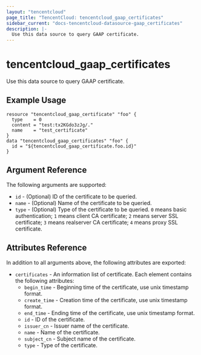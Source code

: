 ```yaml
---
layout: "tencentcloud"
page_title: "TencentCloud: tencentcloud_gaap_certificates"
sidebar_current: "docs-tencentcloud-datasource-gaap_certificates"
description: |-
  Use this data source to query GAAP certificate.
---
```


# tencentcloud_gaap_certificates

Use this data source to query GAAP certificate.

## Example Usage

```hcl
resource "tencentcloud_gaap_certificate" "foo" {
  type    = 0
  content = "test:tx2KGdo3zJg/."
  name    = "test_certificate"
}
data "tencentcloud_gaap_certificates" "foo" {
  id = "${tencentcloud_gaap_certificate.foo.id}"
}
```

## Argument Reference

The following arguments are supported:

* `id` - (Optional) ID of the certificate to be queried.
* `name` - (Optional) Name of the certificate to be queried.
* `type` - (Optional) Type of the certificate to be queried. `0` means basic authentication; `1` means client CA certificate; `2` means server SSL certificate; `3` means realserver CA certificate; `4` means proxy SSL certificate.

## Attributes Reference

In addition to all arguments above, the following attributes are exported:

* `certificates` - An information list of certificate. Each element contains the following attributes:
  * `begin_time` - Beginning time of the certificate, use unix timestamp format.
  * `create_time` - Creation time of the certificate, use unix timestamp format.
  * `end_time` - Ending time of the certificate, use unix timestamp format.
  * `id` - ID of the certificate.
  * `issuer_cn` - Issuer name of the certificate.
  * `name` - Name of the certificate.
  * `subject_cn` - Subject name of the certificate.
  * `type` - Type of the certificate.


